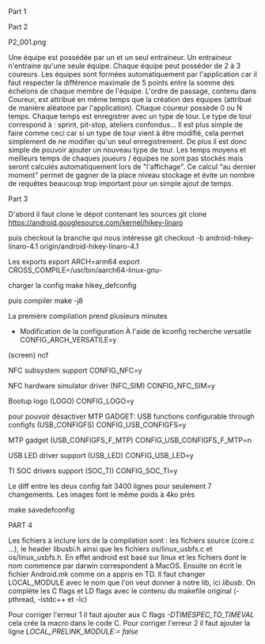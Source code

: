 Part 1

Part 2

P2_001.png

Une équipe est possédée par un et un seul entraineur. Un entraineur n'entraine qu'une seule équipe. Chaque équipe peut posséder de 2 à 3 coureurs. 
Les équipes sont formées automatiquement par l'application car il faut respecter la différence maximale de 5 points entre la somme des échelons de chaque membre de l'équipe. L'ordre de passage, contenu dans Coureur, est attribué en même temps que la création des équipes (attribué de manière aléatoire par l'application).
Chaque coureur possède 0 ou N temps. Chaque temps est enregistrer avec un type de tour. Le type de tour correspond à : sprint, pit-stop, ateliers confondus... Il est plus simple de faire comme ceci car si un type de tour vient à être modifié, cela permet simplement de ne modifier qu'un seul enregistrement. De plus il est donc simple de pouvoir ajouter un nouveau type de tour. Les temps moyens et meilleurs temps de chaques joueurs / équipes ne sont pas stockés mais seront calculés automatiquement lors de "l'affichage". Ce calcul "au dernier moment" permet de gagner de la place niveau stockage et évite un nombre de requêtes beaucoup trop important pour un simple ajout de temps. 



Part 3

D'abord il faut clone le dépot contenant les sources
git clone https://android.googlesource.com/kernel/hikey-linaro

puis checkout la branche qui nous intéresse
git checkout -b android-hikey-linaro-4.1 origin/android-hikey-linaro-4.1

Les exports
export ARCH=arm64
export CROSS_COMPILE=/usr/bin/aarch64-linux-gnu-

charger la config
make hikey_defconfig

puis compiler
make -j8

La première compilation prend plusieurs minutes

- Modification de la configuration
À l'aide de kconfig
recherche versatile
CONFIG_ARCH_VERSATILE=y


(screen)
ncf

NFC subsystem support
CONFIG_NFC=y

NFC hardware simulator driver (NFC_SIM)
CONFIG_NFC_SIM=y

Bootup logo (LOGO)
CONFIG_LOGO=y

pour pouvoir désactiver MTP GADGET:
USB functions configurable through configfs (USB_CONFIGFS)
CONFIG_USB_CONFIGFS=y

MTP gadget (USB_CONFIGFS_F_MTP)
CONFIG_USB_CONFIGFS_F_MTP=n

USB LED driver support (USB_LED)
CONFIG_USB_LED=y

TI SOC drivers support (SOC_TI)
CONFIG_SOC_TI=y

Le diff entre les deux config fait 3400 lignes pour seulement 7 changements.
Les images font le même poids à 4ko près

make savedefconfig


PART 4

Les fichiers à inclure lors de la compilation sont : les fichiers source (core.c ...), le header libusbi.h ainsi que les fichiers os/linux_usbfs.c et os/linux_usbfs.h. En effet android est basé sur linux et les fichiers dont le nom commence par darwin correspondent à MacOS.
Ensuite on écrit le fichier Android.mk comme on a appris en TD.
Il faut changer LOCAL_MODULE avec le nom que l'on veut donner à notre lib, ici *libusb*.
On complète les C flags et LD flags avec le contenu du makefile original (-pthread, -lstdc++ et -lc)

Pour corriger l'erreur 1 il faut ajouter aux C flags *-DTIMESPEC_TO_TIMEVAL* cela crée la macro dans le code C.
Pour corriger l'erreur 2 il faut ajouter la ligne *LOCAL_PRELINK_MODULE:= false*

